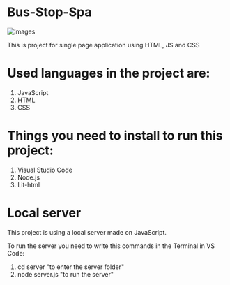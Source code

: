 # Bus-Stop-Spa
![images](https://github.com/Hristo-Marinov/Bus-Stop-Spa/assets/129615640/7a96a3b7-f0bd-492f-8112-75b02f6847d1)

This is project for single page application using HTML, JS and CSS
# Used languages in the project are:
1. JavaScript
2. HTML
3. CSS
# Things you need to install to run this project:
1. Visual Studio Code
2. Node.js
3. Lit-html
# Local server

This project is using a local server made on JavaScript.

To run the server you need to write this commands in the Terminal in VS Code:
1. cd server "to enter the server folder"
2. node server.js "to run the server"
